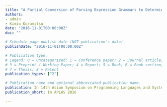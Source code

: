 ```yaml
---
title: "A Partial Conversion of Parsing Expression Grammars to Deterministic Finite Automata (poster presentation)"
authors:
- admin
- Kimio Kuramitsu
date: "2016-11-01T00:00:00Z"
doi: ""

# Schedule page publish date (NOT publication's date).
publishDate: "2016-11-01T00:00:00Z"

# Publication type.
# Legend: 0 = Uncategorized; 1 = Conference paper; 2 = Journal article;
# 3 = Preprint / Working Paper; 4 = Report; 5 = Book; 6 = Book section;
# 7 = Thesis; 8 = Patent
publication_types: ["2"]

# Publication name and optional abbreviated publication name.
publication: In 14th Asian Symposium on Programming Languages and Systems
publication_short: In APLAS 2016

---
```


